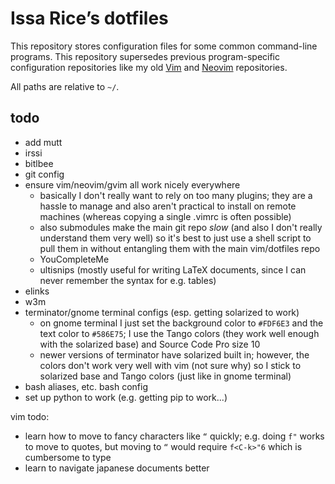# Issa Rice’s dotfiles

This repository stores configuration files for some common command-line
programs. This repository supersedes previous program-specific
configuration repositories like my old [Vim][vim-repo] and
[Neovim][neovim-repo] repositories.

[vim-repo]: https://github.com/riceissa/vim
[neovim-repo]: https://github.com/riceissa/neovim

All paths are relative to `~/`.

## todo

- add mutt
- irssi
- bitlbee
- git config
- ensure vim/neovim/gvim all work nicely everywhere
    - basically I don't really want to rely on too many plugins; they are a hassle to manage and also aren't practical to install on remote machines (whereas copying a single .vimrc is often possible)
    - also submodules make the main git repo *slow* (and also I don't really understand them very well) so it's best to just use a shell script to pull them in without entangling them with the main vim/dotfiles repo
    - YouCompleteMe
    - ultisnips (mostly useful for writing LaTeX documents, since I can never remember the syntax for e.g. tables)
- elinks
- w3m
- terminator/gnome terminal configs (esp. getting solarized to work)
    - on gnome terminal I just set the background color to `#FDF6E3` and the text color to `#586E75`; I use the Tango colors (they work well enough with the solarized base) and Source Code Pro size 10
    - newer versions of terminator have solarized built in; however, the colors don't work very well with vim (not sure why) so I stick to solarized base and Tango colors (just like in gnome terminal)
- bash aliases, etc. bash config
- set up python to work (e.g. getting pip to work...)

vim todo:

- learn how to move to fancy characters like `“` quickly; e.g. doing `f"` works to move to quotes, but moving to `“` would require `f<C-k>"6` which is cumbersome to type
- learn to navigate japanese documents better

